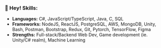 ### 🐼 Hey! Skills:

- **Languages:** C#, JavaScript/TypeScript, Java, C, SQL
- **Frameworks:** NodeJS, ReactJS, PostgreSQL, AWS, MongoDB, Unity, Bash, 
            Postman, Bootstrap, Redux, Git, Pytorch, TensorFlow, Figma
- **Strengths:** Full-stack/Backend Web Dev, Game development (ie. Unity/C# realm), Machine Learning

<!--
**ArcaneWizard/ArcaneWizard** is a ✨ _special_ ✨ repository because its `README.md` (this file) appears on your GitHub profile.

Here are some ideas to get you started:

- 🔭 I’m currently working on ...
- 🌱 I’m currently learning ...
- 👯 I’m looking to collaborate on ...
- 🤔 I’m looking for help with ...
- 💬 Ask me about ...
- 📫 How to reach me: ...
- 😄 Pronouns: ...
- ⚡ Fun fact: ...
-->
